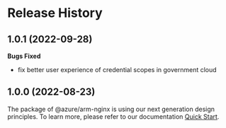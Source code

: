 # Release History

## 1.0.1 (2022-09-28)

**Bugs Fixed**

  -  fix better user experience of credential scopes in government cloud

## 1.0.0 (2022-08-23)

The package of @azure/arm-nginx is using our next generation design principles. To learn more, please refer to our documentation [Quick Start](https://aka.ms/js-track2-quickstart).
